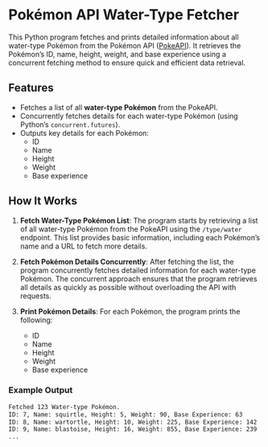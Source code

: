 # Pokémon API Water-Type Fetcher

This Python program fetches and prints detailed information about all water-type Pokémon from the Pokémon API ([PokeAPI](https://pokeapi.co/)). It retrieves the Pokémon’s ID, name, height, weight, and base experience using a concurrent fetching method to ensure quick and efficient data retrieval.

## Features

- Fetches a list of all **water-type Pokémon** from the PokeAPI.
- Concurrently fetches details for each water-type Pokémon (using Python’s `concurrent.futures`).
- Outputs key details for each Pokémon:
  - ID
  - Name
  - Height
  - Weight
  - Base experience

## How It Works

1. **Fetch Water-Type Pokémon List**: 
   The program starts by retrieving a list of all water-type Pokémon from the PokeAPI using the `/type/water` endpoint. This list provides basic information, including each Pokémon’s name and a URL to fetch more details.

2. **Fetch Pokémon Details Concurrently**: 
   After fetching the list, the program concurrently fetches detailed information for each water-type Pokémon. The concurrent approach ensures that the program retrieves all details as quickly as possible without overloading the API with requests.

3. **Print Pokémon Details**:
   For each Pokémon, the program prints the following:
   - ID
   - Name
   - Height
   - Weight
   - Base experience

### Example Output

```bash
Fetched 123 Water-type Pokémon.
ID: 7, Name: squirtle, Height: 5, Weight: 90, Base Experience: 63
ID: 8, Name: wartortle, Height: 10, Weight: 225, Base Experience: 142
ID: 9, Name: blastoise, Height: 16, Weight: 855, Base Experience: 239
...
